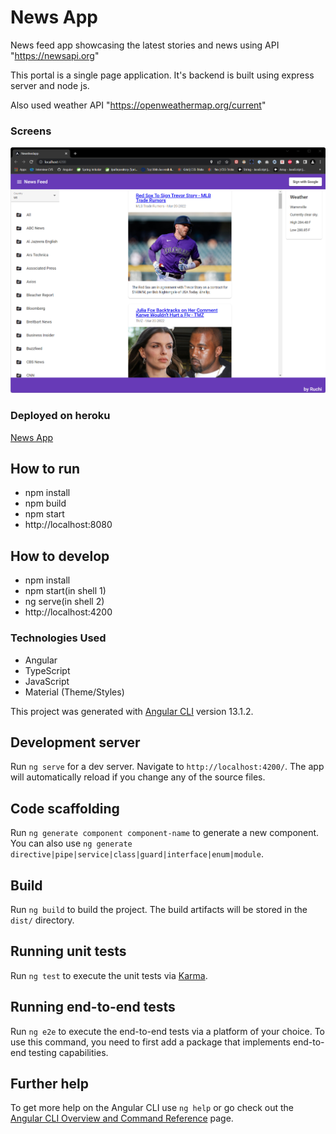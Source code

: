 # News App
News feed app showcasing the latest stories and news using API 
"https://newsapi.org"

This portal is a single page application. It's backend is built using express server and node js.

Also used weather API
"https://openweathermap.org/current"

### Screens
![Main Screen](/docs/Mainscreen.png)

### Deployed on heroku
[News App](https://news-lake.herokuapp.com/)

## How to run
* npm install
* npm build
* npm start
* http://localhost:8080

## How to develop
* npm install
* npm start(in shell 1)
* ng serve(in shell 2)
* http://localhost:4200

### Technologies Used
- Angular
- TypeScript
- JavaScript
- Material (Theme/Styles)


This project was generated with [Angular CLI](https://github.com/angular/angular-cli) version 13.1.2.

## Development server

Run `ng serve` for a dev server. Navigate to `http://localhost:4200/`. The app will automatically reload if you change any of the source files.

## Code scaffolding

Run `ng generate component component-name` to generate a new component. You can also use `ng generate directive|pipe|service|class|guard|interface|enum|module`.

## Build

Run `ng build` to build the project. The build artifacts will be stored in the `dist/` directory.

## Running unit tests

Run `ng test` to execute the unit tests via [Karma](https://karma-runner.github.io).

## Running end-to-end tests

Run `ng e2e` to execute the end-to-end tests via a platform of your choice. To use this command, you need to first add a package that implements end-to-end testing capabilities.

## Further help

To get more help on the Angular CLI use `ng help` or go check out the [Angular CLI Overview and Command Reference](https://angular.io/cli) page.
